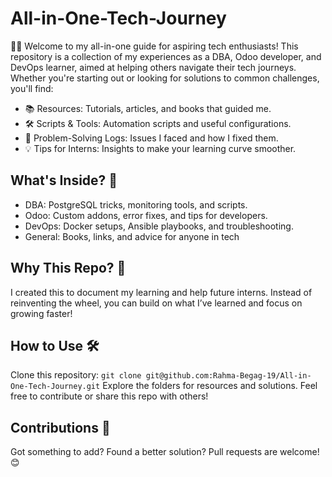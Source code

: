 # All-in-One-Tech-Journey
👩‍💻 Welcome to my all-in-one guide for aspiring tech enthusiasts!
This repository is a collection of my experiences as a DBA, Odoo developer, and DevOps learner, aimed at helping others navigate their tech journeys. Whether you're starting out or looking for solutions to common challenges, you'll find:

- 📚 Resources: Tutorials, articles, and books that guided me.
- 🛠️ Scripts & Tools: Automation scripts and useful configurations.
- 📝 Problem-Solving Logs: Issues I faced and how I fixed them.
- 💡 Tips for Interns: Insights to make your learning curve smoother.

## What's Inside? 🌟

- DBA: PostgreSQL tricks, monitoring tools, and scripts.
- Odoo: Custom addons, error fixes, and tips for developers.
- DevOps: Docker setups, Ansible playbooks, and troubleshooting.
- General: Books, links, and advice for anyone in tech

## Why This Repo? 🤔
I created this to document my learning and help future interns. Instead of reinventing the wheel, you can build on what I’ve learned and focus on growing faster!

## How to Use 🛠️
Clone this repository:
`
git clone git@github.com:Rahma-Begag-19/All-in-One-Tech-Journey.git
`
Explore the folders for resources and solutions.
Feel free to contribute or share this repo with others!

## Contributions 🤝
Got something to add? Found a better solution? Pull requests are welcome! 😊
